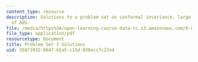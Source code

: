 ```yaml
---
content_type: resource
description: Solutions to a problem set on conformal invariance, large N, and geometry
  of AdS.
file: /media/https%3A/open-learning-course-data-rc.s3.amazonaws.com/8-821-string-theory-fall-2008/358719320647b5a5c15d038acc7c22ed_soln03.pdf
file_type: application/pdf
resourcetype: Document
title: Problem Set 3 Solutions
uid: 35871932-0647-b5a5-c15d-038acc7c22ed
---
```

